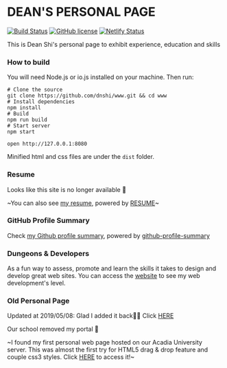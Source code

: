 # DEAN'S PERSONAL PAGE
[![Build Status](https://travis-ci.org/dnshi/www.svg?branch=master)](https://travis-ci.org/dnshi/www)
[![GitHub license](https://img.shields.io/:license-mit-blue.svg)](LICENSE.md)
[![Netlify Status](https://api.netlify.com/api/v1/badges/313cf600-915b-4cf8-a9b8-a073bdfbf2ed/deploy-status)](https://app.netlify.com/sites/deanshi/deploys)

This is Dean Shi's personal page to exhibit experience, education and skills

### How to build
You will need Node.js or io.js installed on your machine. Then run:

``` shell
# Clone the source
git clone https://github.com/dnshi/www.git && cd www
# Install dependencies
npm install
# Build
npm run build
# Start server
npm start

open http://127.0.0.1:8080
```

Minified html and css files are under the `dist` folder.

### Resume
Looks like this site is no longer available 🙁

~You can also see [my resume](http://resume.github.io/?dnshi), powered by [RESUME](https://github.com/resume/resume.github.com)~

### GitHub Profile Summary
Check [my Github profile summary](https://profile-summary-for-github.com/user/dnshi), powered by [github-profile-summary](https://github.com/tipsy/github-profile-summary)

### Dungeons & Developers
As a fun way to assess, promote and learn the skills it takes to design and develop great web sites. You can access the [website](http://www.dungeonsanddevelopers.com/#_a2b2c2de3hi2jklm2nopqrsuvx2y2z_19_Dean) to see my web development's level.

### Old Personal Page
Updated at 2019/05/08: Glad I added it back🎉🎉 Click [HERE](https://epic.deanshi.com/)

Our school removed my portal 🙁

~I found my first personal web page hosted on our Acadia University server. This was almost the first try for HTML5 drag & drop feature and couple css3 styles. Click [HERE](http://falcon.acadiau.ca/~093997s/xiao_shi/) to access it!~
